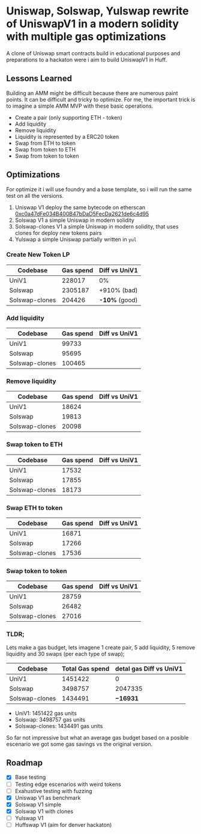 
# Uniswap, Solswap, Yulswap rewrite of UniswapV1 in a modern solidity with multiple gas optimizations

A clone of Uniswap smart contracts build in educational purposes and preparations to a hackaton were i aim to build UniswapV1 in Huff.




## Lessons Learned

Building an AMM might be difficult because there are numerous paint points. It can be difficult and tricky to optimize.
For me, the important trick is to imagine a simple AMM MVP with these basic operations.

- Create a pair (only supporting ETH - token)
- Add liquidity
- Remove liquidity
- Liquidity is represented by a ERC20 token
- Swap from ETH to token
- Swap from token to ETH
- Swap from token to token



## Optimizations

For optimize it i will use foundry and a base template, so i will run the same test on all the versions.

1) Uniswap V1 deploy the same bytecode on etherscan [0xc0a47dFe034B400B47bDaD5FecDa2621de6c4d95](https://etherscan.io/address/0xc0a47dFe034B400B47bDaD5FecDa2621de6c4d95#code)
2) Solswap V1 a simple Uniswap in modern solidity
3) Solswap-clones V1 a simple Uniswap in modern solidity, that uses clones for deploy new tokens pairs
4) Yulswap a simple Uniswap partially written in `yul`


### Create New Token LP

| Codebase    | Gas spend   |  Diff vs UniV1 |
| ----------- | ----------- |  -------       |
| UniV1       |  228017     |  0%|
| Solswap     | 2305187     |  +910% (bad)  |
| Solswap-clones| 204426     |  **-10%** (good)|


### Add liquidity

| Codebase    | Gas spend   |  Diff vs UniV1 |
| ----------- | ----------- |  -------       |
| UniV1       |  99733     |  |
| Solswap     | 95695     |   |
| Solswap-clones| 100465     | |


### Remove liquidity

| Codebase    | Gas spend   |  Diff vs UniV1 |
| ----------- | ----------- |  -------       |
| UniV1       |  18624     |   |
| Solswap     | 19813     |    |
| Solswap-clones| 20098     |  |

### Swap token to ETH

| Codebase    | Gas spend   |  Diff vs UniV1 |
| ----------- | ----------- |  -------       |
| UniV1       |  17532     |         |
| Solswap     |  17855     |         |
| Solswap-clones| 18173     |        |


### Swap ETH to token


| Codebase    | Gas spend   |  Diff vs UniV1 |
| ----------- | ----------- |  -------       |
| UniV1       |  16871     |         |
| Solswap     |  17266     |         |
| Solswap-clones| 17536     |        |


### Swap token to token

| Codebase    | Gas spend   |  Diff vs UniV1 |
| ----------- | ----------- |  -------       |
| UniV1       |  28759     |         |
| Solswap     |  26482     |         |
| Solswap-clones| 27016     |        |


### TLDR;

Lets make a gas budget, lets imagene 1 create pair, 5 add liquidity, 5 remove liquidity and 30 swaps (per each type of swap);

| Codebase    | Total Gas spend   |  detal gas Diff vs UniV1 |
| ----------- | ----------- |  -------       |
| UniV1       |  1451422     |      0   |
| Solswap     |  3498757     |     2047335    |
| Solswap-clones| 1434491     |    **−16931**    |

- UniV1:            1451422 gas units
- Solswap:          3498757 gas units
- Solswap-clones:   1434491 gas units

So far not impressive but what an average gas budget based on a posible escenario we got some gas savings vs the original version.
## Roadmap

- [x]  Base testing
- [ ]  Testing edge escenarios with weird tokens
- [ ]  Exahustive testing with fuzzing
- [x]  Uniswap V1 as benchmark
- [x]  Solswap V1 simple
- [x]  Solswap V1 with clones
- [ ]  Yulswap V1
- [ ]  Huffswap V1 (aim for denver hackaton)